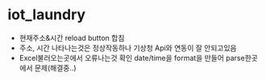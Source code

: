 # iot_laundry

+ 현재주소&시간 reload button 합침
+ 주소, 시간 나타나는것은 정상작동하나 기상청 Api와 연동이 잘 안되고있음
+ Excel불러오는곳에서 오류나는것 확인
date/time을 format을 만들어 parse한곳에서 문제(해결중..)
